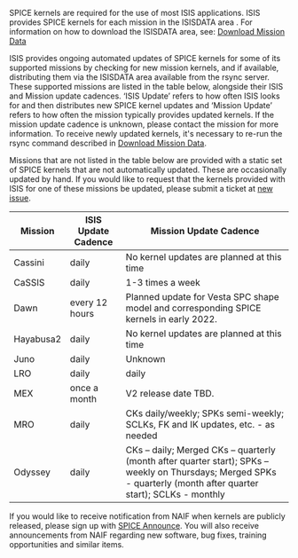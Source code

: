 SPICE kernels are required for the use of most ISIS applications. ISIS provides SPICE kernels for each mission
in the ISISDATA area . For information on how to download the ISISDATA area, see: [Download Mission Data](https://github.com/USGS-Astrogeology/ISIS3#mission-specific-data-downloads)

ISIS provides ongoing automated updates of SPICE kernels for some of its supported missions by checking for new mission kernels, and if available, distributing them via the ISISDATA area available from the rsync server. These supported missions are listed in the table below, alongside their ISIS and Mission update cadences. ‘ISIS Update’ refers to how often ISIS looks for and then distributes new SPICE kernel updates and ‘Mission Update’ refers to how often the mission typically provides updated kernels. If the mission update cadence is unknown, please contact the mission for more information. To receive newly updated kernels, it's necessary to re-run the rsync command described in 
[Download Mission Data](https://github.com/USGS-Astrogeology/ISIS3#mission-specific-data-downloads).

Missions that are not listed in the table below are provided with a static set of SPICE kernels that are not automatically updated. These are occasionally updated by hand. If you would like to request that the kernels provided with ISIS for one of these missions be updated, please submit a ticket at  [new issue](https://github.com/USGS-Astrogeology/ISIS3/issues/new/choose).

| Mission     | ISIS Update Cadence | Mission Update Cadence |
| ----------- | ------------------- | ----------------------
| Cassini     |  daily              | No kernel updates are planned at this time |
| CaSSIS      |  daily              | 1-3 times a week |
| Dawn        |  every 12 hours     | Planned update for Vesta SPC shape model and corresponding SPICE kernels in early 2022. |
| Hayabusa2   |  daily              | No kernel updates are planned at this time |
| Juno        |  daily              | Unknown |
| LRO         |  daily              | daily   |
| MEX         |  once a month       | V2 release date TBD. |
| MRO         |  daily              | CKs daily/weekly; SPKs semi-weekly; SCLKs, FK and IK updates, etc. - as needed |
| Odyssey     |  daily              | CKs – daily; Merged CKs – quarterly (month after quarter start); SPKs – weekly on Thursdays; Merged SPKs - quarterly (month after quarter start); SCLKs - monthly |

If you would like to receive notification from NAIF when kernels are publicly released, please sign up with [SPICE Announce](https://naif.jpl.nasa.gov/mailman/listinfo/spice_announce). You will also receive announcements from NAIF regarding new software, bug fixes, training opportunities and similar items. 